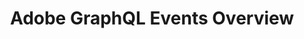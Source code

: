 ---
title: Adobe GraphQL Events Overview
description: An overview of the eventing framework of Adobe GraphQL
---